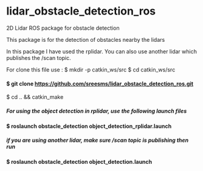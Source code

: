 # lidar_obstacle_detection_ros
2D Lidar ROS package for obstacle detection

This package is for the detection of obstacles nearby the lidars

In this package I have used the rplidar. You can also use another lidar which publishes the /scan topic.

For clone this file use :
$ mkdir -p catkin_ws/src
$ cd catkin_ws/src
#### $ git clone https://github.com/sreesms/lidar_obstacle_detection_ros.git
$ cd .. && catkin_make

##### For using the object detection in rplidar, use the following launch files 
#### $ roslaunch obstacle_detection object_detection_rplidar.launch

##### if you are using another lidar, make sure /scan topic is publishing then run
#### $ roslaunch obstacle_detection object_detection.launch
